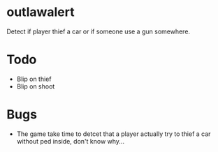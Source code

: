 # outlawalert
Detect if player thief a car or if someone use a gun somewhere.

# Todo #

* Blip on thief
* Blip on shoot


# Bugs #

* The game take time to detcet that a player actually try to thief a car without ped inside, don't know why...
